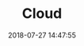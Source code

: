 ---
title: Cloud
date: 2018-07-27 14:47:55
tags: [aws, cloud]
categories:
- [AWS]
- [Serverless]
- [Containers]
- [CI/CD]
---